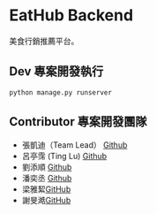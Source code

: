 # EatHub Backend

美食行銷推薦平台。

## Dev 專案開發執行

```
python manage.py runserver
```

## Contributor 專案開發團隊

-   張凱迪（Team Lead） [Github](https://github.com/kdchang)
-   呂亭霈 (Ting Lu) [Github](https://github.com/Ting-gif)
-   劉添順 [Github](https://github.com/skysoon1406)
-   潘奕丞 [Github](https://github.com/s30175175)
-   梁雅絜[GitHub](https://github.com/comea22)
-   謝旻澔[GitHub](https://github.com/qWer79790922)
